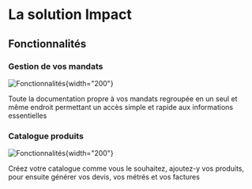 # La solution Impact


## Fonctionnalités

### Gestion de vos mandats

![Fonctionnalités](gestion_de_vos_mandats.png){width="200"}

Toute la documentation propre à vos mandats regroupée en un seul et même endroit permettant un accès simple et rapide aux informations essentielles

### Catalogue produits

![Fonctionnalités](catalogue_produits.png){width="200"}

Créez votre catalogue comme vous le souhaitez, ajoutez-y vos produits, pour ensuite générer vos devis, vos métrés et vos factures
